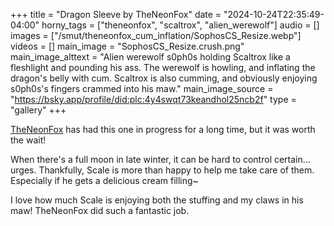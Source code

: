 +++
title = "Dragon Sleeve by TheNeonFox"
date = "2024-10-24T22:35:49-04:00"
horny_tags = ["theneonfox", "scaltrox", "alien_werewolf"]
audio = []
images = ["/smut/theneonfox_cum_inflation/SophosCS_Resize.webp"]
videos = []
main_image = "SophosCS_Resize.crush.png"
main_image_alttext = "Alien werewolf s0ph0s holding Scaltrox like a fleshlight and pounding his ass.  The werewolf is howling, and inflating the dragon's belly with cum.  Scaltrox is also cumming, and obviously enjoying s0ph0s's fingers crammed into his maw."
main_image_source = "https://bsky.app/profile/did:plc:4y4swqt73keandhol25ncb2f"
type = "gallery"
+++

[TheNeonFox](https://bsky.app/profile/did:plc:4y4swqt73keandhol25ncb2f) has had
this one in progress for a long time, but it was worth the wait!<!--more-->

When there's a full moon in late winter, it can be hard to control certain…
urges. Thankfully, Scale is more than happy to help me take care of them.
Especially if he gets a delicious cream filling~

I love how much Scale is enjoying both the stuffing and my claws in his maw!
TheNeonFox did such a fantastic job.
